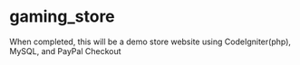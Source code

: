 # gaming_store

When completed, this will be a demo store website using CodeIgniter(php), MySQL, and PayPal Checkout
